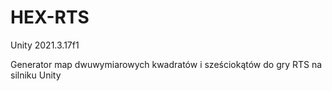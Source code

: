 # HEX-RTS

Unity 2021.3.17f1

Generator map dwuwymiarowych kwadratów i sześciokątów do gry RTS na silniku Unity

